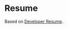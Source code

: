 # Resume

Based on [Developer Resume](https://www.overleaf.com/latex/templates/developer-resume/tbbhrbpzntgj "Developer Resume"). 
